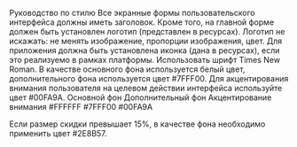 Руководство по стилю
Все экранные формы пользовательского интерфейса должны иметь заголовок. Кроме того, на главной форме должен быть установлен логотип (представлен в ресурсах). Логотип не искажать: не менять изображение, пропорции изображения, цвет.
Для приложения должна быть установлена иконка (дана в ресурсах), если это реализуемо в рамках платформы.
Использовать шрифт Times New Roman.
В качестве основного фона используется белый цвет, дополнительного фона используется цвет #7FFF00. Для акцентирования внимания пользователя на целевом действии интерфейса используйте цвет #00FA9A.
Основной фон	Дополнительный фон	Акцентирование внимания
#FFFFFF	#7FFF00	#00FA9A
		

Если размер скидки превышает 15%, в качестве фона необходимо применить цвет #2E8B57.
